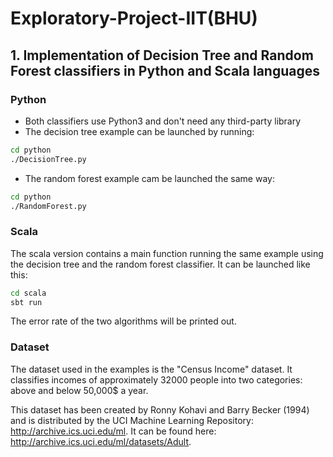 # Exploratory-Project-IIT(BHU)

## 1. Implementation of Decision Tree and Random Forest classifiers in Python and Scala languages

### Python
- Both classifiers use Python3 and don't need any third-party library
- The decision tree example can be launched by running:
```sh
cd python
./DecisionTree.py
```
- The random forest example cam be launched the same way:
```sh
cd python
./RandomForest.py
```

### Scala
The scala version contains a main function running the same example using the decision tree and the random forest classifier.
It can be launched like this:
```sh
cd scala
sbt run
```

The error rate of the two algorithms will be printed out.

### Dataset

The dataset used in the examples is the "Census Income" dataset.
It classifies incomes of approximately 32000 people into two categories: above and below 50,000$ a year.

This dataset has been created by Ronny Kohavi and Barry Becker (1994) and is distributed by the UCI Machine Learning Repository: http://archive.ics.uci.edu/ml. It can be found here: http://archive.ics.uci.edu/ml/datasets/Adult.
